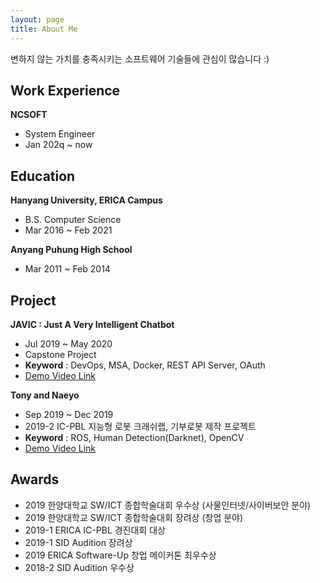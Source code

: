 ```yaml
---
layout: page
title: About Me
---
```


<div class="message">
  변하지 않는 가치를 충족시키는 소프트웨어 기술들에 관심이 많습니다 :)
</div>

## Work Experience
**NCSOFT**
- System Engineer
- Jan 202q ~ now

## Education
**Hanyang University, ERICA Campus**
- B.S. Computer Science
- Mar 2016 ~ Feb 2021

**Anyang Puhung High School**
- Mar 2011 ~ Feb 2014


## Project
**JAVIC : Just A Very Intelligent Chatbot**
- Jul 2019 ~ May 2020
- Capstone Project
- **Keyword** : DevOps, MSA, Docker, REST API Server, OAuth
- [Demo Video Link](https://youtu.be/m3kJfnsywrk)

**Tony and Naeyo**
- Sep 2019 ~ Dec 2019
- 2019-2 IC-PBL 지능형 로봇 크래쉬랩, 기부로봇 제작 프로젝트
- **Keyword** : ROS, Human Detection(Darknet), OpenCV
- [Demo Video Link](https://www.youtube.com/watch?v=lqM59gqJGaY)

## Awards
- 2019 한양대학교 SW/ICT 종합학술대회 우수상 (사물인터넷/사이버보안 분야)
- 2019 한양대학교 SW/ICT 종합학술대회 장려상 (창업 분야)
- 2019-1 ERICA IC-PBL 경진대회 대상
- 2019-1 SID Audition 장려상
- 2019 ERICA Software-Up 창업 메이커톤 최우수상
- 2018-2 SID Audition 우수상
